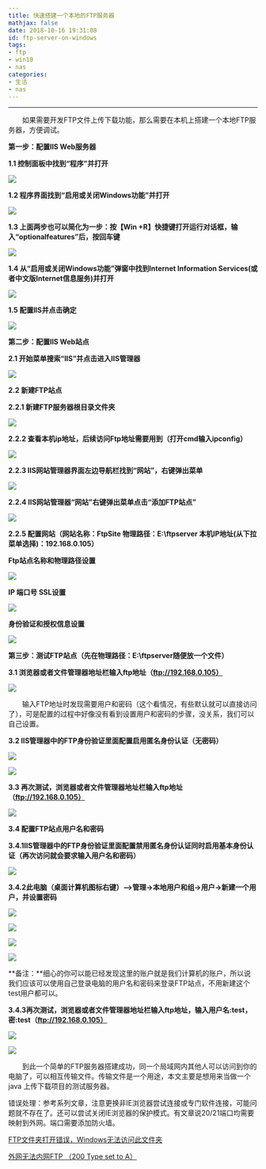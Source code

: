 ```yaml
---
title: 快速搭建一个本地的FTP服务器
mathjax: false
date: 2018-10-16 19:31:08
id: ftp-server-on-windows
tags:
- ftp
- win10
- nas
categories:
- 生活
- nas
---
```


****

  如果需要开发FTP文件上传下载功能，那么需要在本机上搭建一个本地FTP服务器，方便调试。

<!---more--->

**第一步：配置IIS Web服务器**

**1.1 控制面板中找到“程序”并打开**

![](http://img.shihuidaren.cn/nas/5c905b2d8d6292e50d0cc4319575e101.jpg)

**1.2 程序界面找到“启用或关闭Windows功能”并打开**

![](http://img.shihuidaren.cn/nas/3874a45f0df9405dfb19c90b1e8bc0dd.jpg)

**1.3 上面两步也可以简化为一步：按【Win +R】快捷键打开运行对话框，输入“optionalfeatures”后，按回车键**

![](http://img.shihuidaren.cn/nas/af3a6cc4a982fc337b3fe906546d31d3.png)

**1.4 从“启用或关闭Windows功能”弹窗中找到Internet Information Services(或者中文版Internet信息服务)并打开**

![](http://img.shihuidaren.cn/nas/ece8ab31c6ff669953ecfd9829bd3c5c.jpg)

**1.5 配置IIS并点击确定**

![](http://img.shihuidaren.cn/nas/40e9b37676141739fb8768e1665e756f.png)

**第二步：配置IIS Web站点**

**2.1 开始菜单搜索“IIS”并点击进入IIS管理器**

![](http://img.shihuidaren.cn/nas/8d90171ba5b75ce52578aecacd4f3af2.png)

**2.2 新建FTP站点**

**2.2.1 新建FTP服务器根目录文件夹**

![](http://img.shihuidaren.cn/nas/e354c1271f3672d15e3028895634fab8.png)

**2.2.2 查看本机ip地址，后续访问Ftp地址需要用到（打开cmd输入ipconfig）**

![](http://img.shihuidaren.cn/nas/974aa7f2ee8c41c4fc34ea98fcfd366b.png)

**2.2.3 IIS网站管理器界面左边导航栏找到“网站”，右键弹出菜单**

![](http://img.shihuidaren.cn/nas/4a61920418220d86a15ee0986880364b.png)

**2.2.4 IIS网站管理器“网站”右键弹出菜单点击“添加FTP站点”**

![](http://img.shihuidaren.cn/nas/3d3d2fcd955cec574ad0ff5d006e4141.png)

**2.2.5 配置网站（网站名称：FtpSite 物理路径：E:\\ftpserver 本机IP地址(从下拉菜单选择)：192.168.0.105）**

**Ftp站点名称和物理路径设置**

![](http://img.shihuidaren.cn/nas/c1206bb880655aa50c4d40a1e1bdfe78.png)

**IP 端口号 SSL设置**

![](http://img.shihuidaren.cn/nas/802eb1e5de9ace52cf5bb0a9cc2e412e.png)

**身份验证和授权信息设置**

![](http://img.shihuidaren.cn/nas/4e9b08650842dd6d2a5856b029c7023d.png)

**第三步：测试FTP站点（先在物理路径：E:\\ftpserver随便放一个文件）**

**3.1 浏览器或者文件管理器地址栏输入ftp地址（ftp://192.168.0.105）**

![](http://img.shihuidaren.cn/nas/a7262543a5b8022aaf0d3c9d78c480b9.png)

  输入FTP地址时发现需要用户和密码（这个看情况，有些默认就可以直接访问了），可是配置的过程中好像没有看到设置用户和密码的步骤，没关系，我们可以自己设置。

**3.2 IIS管理器中的FTP身份验证里面配置启用匿名身份认证（无密码）**

![](http://img.shihuidaren.cn/nas/8758100297fa74954fa14fd034239ea0.png)

![](http://img.shihuidaren.cn/nas/7758b5be62481b84748afb1101401232.png)

**3.3 再次测试，浏览器或者文件管理器地址栏输入ftp地址（ftp://192.168.0.105）**

![](http://img.shihuidaren.cn/nas/969a12bc00c8c4af04ca912b8581d50f.png)

**3.4 配置FTP站点用户名和密码**

**3.4.1IIS管理器中的FTP身份验证里面配置禁用匿名身份认证同时启用基本身份认证（再次访问就会要求输入用户名和密码）**

![](http://img.shihuidaren.cn/nas/7210a4ee2d54b9f084f058e87e47d5fe.png)

**3.4.2此电脑（桌面计算机图标右键）—\>管理-\>本地用户和组-\>用户-\>新建一个用户，并设置密码**

![](http://img.shihuidaren.cn/nas/fc31619dd0ba0b79033719d8b589a137.png)

![](http://img.shihuidaren.cn/nas/d9fba0d58016f4d67bf04a4131409420.png)

![](http://img.shihuidaren.cn/nas/10259389f6dde8116962af402fea7dd3.png)

![](http://img.shihuidaren.cn/nas/dbac29e54e591acf8b4e3f7fa9ef3ed2.png)

**备注：**细心的你可以能已经发现这里的账户就是我们计算机的账户，所以说我们应该可以使用自己登录电脑的用户名和密码来登录FTP站点，不用新建这个test用户都可以。

**3.4.3再次测试，浏览器或者文件管理器地址栏输入ftp地址，输入用户名:test，密:test（ftp://192.168.0.105）**

![](http://img.shihuidaren.cn/nas/a7262543a5b8022aaf0d3c9d78c480b9.png)

![](http://img.shihuidaren.cn/nas/969a12bc00c8c4af04ca912b8581d50f.png)

  到此一个简单的FTP服务器搭建成功，同一个局域网内其他人可以访问到你的电脑了，可以相互传输文件。传输文件是一个用途，本文主要是想用来当做一个java
上传下载项目的测试服务器。



错误处理：参考系列文章，注意更换非IE浏览器尝试连接或专门软件连接，可能问题就不存在了。还可以尝试关闭IE浏览器的保护模式。有文章说20/21端口均需要映射到外网。端口需要添加防火墙。

[FTP文件夹打开错误，Windows无法访问此文件夹](https://jingyan.baidu.com/article/b7001fe1829deb0e7282ddb7.html)

[外网无法内网FTP （200 Type set to A）](https://blog.csdn.net/qq_31698883/article/details/53856474)

